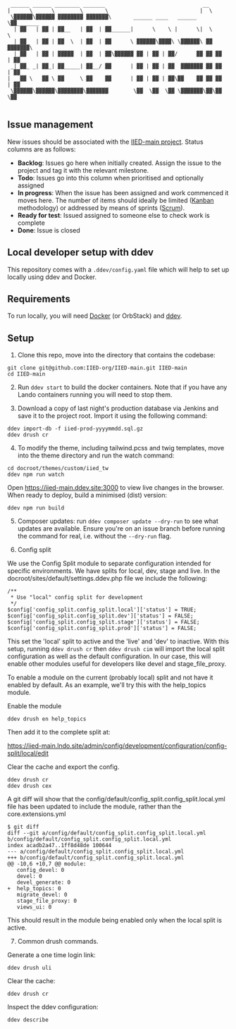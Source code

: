 ```
 ______ ______ ________ _______                               __          
|      \      \        \       \                             |  \         
 \▓▓▓▓▓▓\▓▓▓▓▓▓ ▓▓▓▓▓▓▓▓ ▓▓▓▓▓▓▓\       ______ ____   ______  \▓▓_______  
  | ▓▓   | ▓▓ | ▓▓__   | ▓▓  | ▓▓______|      \    \ |      \|  \       \ 
  | ▓▓   | ▓▓ | ▓▓  \  | ▓▓  | ▓▓      \ ▓▓▓▓▓▓\▓▓▓▓\ \▓▓▓▓▓▓\ ▓▓ ▓▓▓▓▓▓▓\
  | ▓▓   | ▓▓ | ▓▓▓▓▓  | ▓▓  | ▓▓\▓▓▓▓▓▓ ▓▓ | ▓▓ | ▓▓/      ▓▓ ▓▓ ▓▓  | ▓▓
 _| ▓▓_ _| ▓▓_| ▓▓_____| ▓▓__/ ▓▓      | ▓▓ | ▓▓ | ▓▓  ▓▓▓▓▓▓▓ ▓▓ ▓▓  | ▓▓
|   ▓▓ \   ▓▓ \ ▓▓     \ ▓▓    ▓▓      | ▓▓ | ▓▓ | ▓▓\▓▓    ▓▓ ▓▓ ▓▓  | ▓▓
 \▓▓▓▓▓▓\▓▓▓▓▓▓\▓▓▓▓▓▓▓▓\▓▓▓▓▓▓▓        \▓▓  \▓▓  \▓▓ \▓▓▓▓▓▓▓\▓▓\▓▓   \▓▓
                                                                          
```

## Issue management
New issues should be associated with the [IIED-main project](https://github.com/orgs/IIED-org/projects/2/views/2). Status columns are as follows:

- **Backlog**: Issues go here when initially created. Assign the issue to the project and tag it with the relevant milestone.
- **Todo**: Issues go into this column when prioritised and optionally assigned
- **In progress**: When the issue has been assigned and work commenced it moves here. The number of items should ideally be limited ([Kanban](https://www.atlassian.com/agile/kanban/wip-limits) methodology) or addressed by means of sprints ([Scrum](https://scrumguides.org/scrum-guide.html)).
- **Ready for test**: Issued assigned to someone else to check work is complete
- **Done**: Issue is closed

## Local developer setup with ddev

This repository comes with a `.ddev/config.yaml` file which will help to set up locally using ddev and Docker.

## Requirements

To run locally, you will need [Docker](https://www.docker.com/products/docker-desktop/) (or OrbStack) and [ddev](https://ddev.com/get-started/).

## Setup

1. Clone this repo, move into the directory that contains the codebase:

```
git clone git@github.com:IIED-org/IIED-main.git IIED-main
cd IIED-main
```

2. Run `ddev start` to build the docker containers. Note that if you have any Lando containers running you will need to stop them.

3. Download a copy of last night's production database via Jenkins and save it to the project root. Import it using the following command:

```
ddev import-db -f iied-prod-yyyymmdd.sql.gz
ddev drush cr
```

4. To modify the theme, including tailwind.pcss and twig templates, move into the theme directory and run the watch command:

```
cd docroot/themes/custom/iied_tw
ddev npm run watch
```

Open https://iied-main.ddev.site:3000 to view live changes in the browser. When ready to deploy, build a minimised (dist) version:

```
ddev npm run build
```

5. Composer updates: run `ddev composer update --dry-run` to see what updates are available. Ensure you're on an issue branch before running the command for real, i.e. without the `--dry-run` flag.

6. Config split

We use the Config Split module to separate configuration intended for
specific environments. We have splits for local, dev, stage and live.
In the docroot/sites/default/settings.ddev.php file we include the
following:

```
/**
 * Use "local" config split for development
 */
$config['config_split.config_split.local']['status'] = TRUE;
$config['config_split.config_split.dev']['status'] = FALSE;
$config['config_split.config_split.stage']['status'] = FALSE;
$config['config_split.config_split.prod']['status'] = FALSE;
```

This set the 'local' split to active and the 'live' and 'dev' to inactive. With
this setup, running `ddev drush cr` then `ddev drush cim` will import the local split configuration as well as the default configuration. In our case, this will
enable other modules useful for developers like devel and stage_file_proxy.

To enable a module on the current (probably local) split and not have it enabled
by default. As an example, we'll try this with the help_topics module.

Enable the module

```
ddev drush en help_topics
```

Then add it to the complete split at:

https://iied-main.lndo.site/admin/config/development/configuration/config-split/local/edit

Clear the cache and export the config.

```
ddev drush cr
ddev drush cex
```

A git diff will show that the config/default/config_split.config_split.local.yml
file has been updated to include the module, rather than the core.extensions.yml

```
$ git diff
diff --git a/config/default/config_split.config_split.local.yml b/config/default/config_split.config_split.local.yml
index acadb2a47..1ff8d48de 100644
--- a/config/default/config_split.config_split.local.yml
+++ b/config/default/config_split.config_split.local.yml
@@ -10,6 +10,7 @@ module:
   config_devel: 0
   devel: 0
   devel_generate: 0
+  help_topics: 0
   migrate_devel: 0
   stage_file_proxy: 0
   views_ui: 0
```

This should result in the module being enabled only when the local split is
active.

7. Common drush commands.

Generate a one time login link:

```
ddev drush uli
```

Clear the cache:

```
ddev drush cr
```

Inspect the ddev configuration:

```
ddev describe
```

